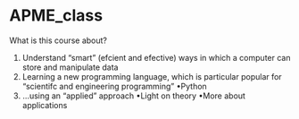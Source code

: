 # APME_class
 
What is this course about?
  
1)  Understand “smart” (efcient and efective) ways in which a computer can store
    and manipulate data
2)  Learning a new programming language, which is particular popular for
    “scientifc and engineering programming”
      •Python
3)  …using an “applied” approach
      •Light on theory
      •More about applications
